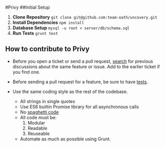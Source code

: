 #Privy
##Initial Setup

1. **Clone Repository**
    `git clone git@github.com:team-oath/uncovery.git`
2. **Install Dependencies**
    `npm install`
3. **Database Setup**
    `mysql -u root < server/db/schema.sql`
4. **Run Tests**
    `grunt test`

## How to contribute to Privy

* Before you open a ticket or send a pull request, [search](https://github.com/team-oath/uncovery/issues) for previous discussions about the same feature or issue. Add to the earlier ticket if you find one.

* Before sending a pull request for a feature, be sure to have [tests](https://github.com/team-oath/uncovery/tree/master/specs).

* Use the same coding style as the rest of the codebase.
  * All strings in single quotes
  * Use ES6 builtin Promise library for all asynchronous calls
  * No [spaghetti code](http://en.wikipedia.org/wiki/Spaghetti_code)
  * All code must be: 
    1. Modular
    2. Readable
    3. Reuseable
  * Automate as much as possible using Grunt. 
